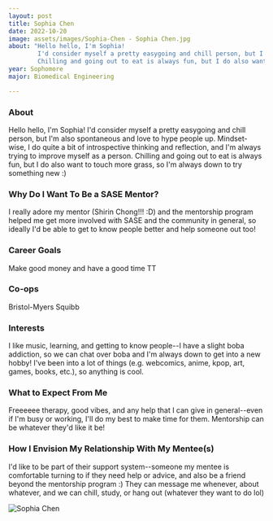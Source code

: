```yaml
---
layout: post
title: Sophia Chen 
date: 2022-10-20
image: assets/images/Sophia-Chen - Sophia Chen.jpg
about: "Hello hello, I'm Sophia!
		I'd consider myself a pretty easygoing and chill person, but I'm also spontaneous and love to hype people up. Mindset-wise, I do quite a bit of introspective thinking and reflection, and I'm always trying to improve myself as a person.
		Chilling and going out to eat is always fun, but I do also want to touch more grass, so I'm always down to try something new :)"
year: Sophomore
major: Biomedical Engineering

---
```


### About

Hello hello, I'm Sophia!
I'd consider myself a pretty easygoing and chill person, but I'm also spontaneous and love to hype people up. Mindset-wise, I do quite a bit of introspective thinking and reflection, and I'm always trying to improve myself as a person. 
Chilling and going out to eat is always fun, but I do also want to touch more grass, so I'm always down to try something new :)  

### Why Do I Want To Be a SASE Mentor?

I really adore my mentor (Shirin Chong!!! :D) and the mentorship program helped me get more involved with SASE and the community in general, so ideally I'd be able to get to know people better and help someone out too!

### Career Goals

Make good money and have a good time TT

### Co-ops

Bristol-Myers Squibb

### Interests

I like music, learning, and getting to know people--I have a slight boba addiction, so we can chat over boba and I'm always down to get into a new hobby! I've been into a lot of things (e.g. webcomics, anime, kpop, art, games, books, etc.), so anything is cool.

### What to Expect From Me

Freeeeee therapy, good vibes, and any help that I can give in general--even if I'm busy or working, I'll do my best to make time for them. Mentorship can be whatever they'd like it be!

### How I Envision My Relationship With My Mentee(s) 

I'd like to be part of their support system--someone my mentee is comfortable turning to if they need help or advice, and also be a friend beyond the mentorship program :) They can message me whenever, about whatever, and we can chill, study, or hang out (whatever they want to do lol) 

<div class="text-center my-5">
    <img src="https://sase-drexel.github.io/mentorship-2021/assets/images/Sophia_Chen-SophiaChen.jpg" alt="Sophia Chen" class="rounded post-img" />
</div>
